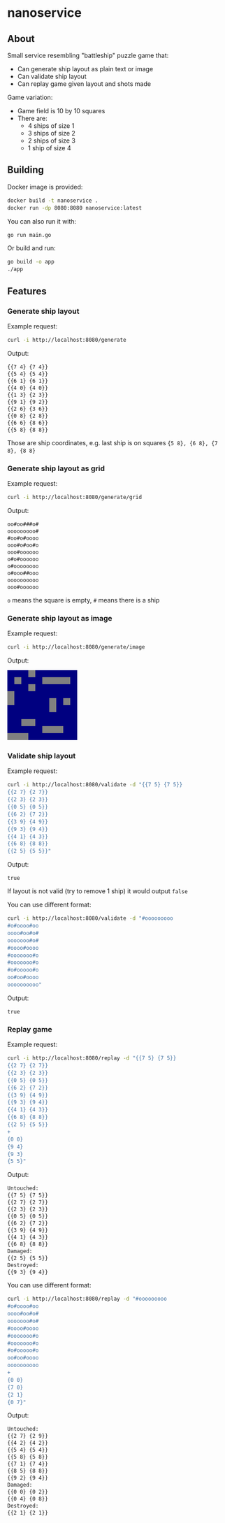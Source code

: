# nanoservice

## About

Small service resembling "battleship" puzzle game that:

* Can generate ship layout as plain text or image
* Can validate ship layout
* Can replay game given layout and shots made

Game variation:

* Game field is 10 by 10 squares
* There are:
  * 4 ships of size 1
  * 3 ships of size 2
  * 2 ships of size 3
  * 1 ship of size 4

## Building

Docker image is provided:

```sh
docker build -t nanoservice .
docker run -dp 8080:8080 nanoservice:latest
```

You can also run it with:

```sh
go run main.go
```

Or build and run:

```sh
go build -o app
./app
```

## Features

### Generate ship layout

Example request:

```sh
curl -i http://localhost:8080/generate
```

Output:

```text
{{7 4} {7 4}}
{{5 4} {5 4}}
{{6 1} {6 1}}
{{4 0} {4 0}}
{{1 3} {2 3}}
{{9 1} {9 2}}
{{2 6} {3 6}}
{{0 8} {2 8}}
{{6 6} {8 6}}
{{5 8} {8 8}}
```

Those are ship coordinates, e.g. last ship is on squares `{5 8}, {6 8}, {7 8}, {8 8}`

### Generate ship layout as grid

Example request:

```sh
curl -i http://localhost:8080/generate/grid
```

Output:

```text
oo#oo###o#
ooooooooo#
#oo#o#oooo
ooo#o#oo#o
ooo#oooooo
o#o#oooooo
o#oooooooo
o#ooo##ooo
oooooooooo
ooo#oooooo
```

`o` means the square is empty, `#` means there is a ship

### Generate ship layout as image

Example request:

```sh
curl -i http://localhost:8080/generate/image
```

Output:

![example](generation-example.png)

### Validate ship layout

Example request:

```sh
curl -i http://localhost:8080/validate -d "{{7 5} {7 5}}
{{2 7} {2 7}}
{{2 3} {2 3}}
{{0 5} {0 5}}
{{6 2} {7 2}}
{{3 9} {4 9}}
{{9 3} {9 4}}
{{4 1} {4 3}}
{{6 8} {8 8}}
{{2 5} {5 5}}"
```

Output:

```text
true
```

If layout is not valid (try to remove 1 ship) it would output `false`

You can use different format:

```sh
curl -i http://localhost:8080/validate -d "#ooooooooo
#o#oooo#oo
oooo#oo#o#
ooooooo#o#
#oooo#oooo
#ooooooo#o
#ooooooo#o
#o#ooooo#o
oo#oo#oooo
oooooooooo"
```

Output:

```text
true
```

### Replay game

Example request:

```sh
curl -i http://localhost:8080/replay -d "{{7 5} {7 5}}
{{2 7} {2 7}}
{{2 3} {2 3}}
{{0 5} {0 5}}
{{6 2} {7 2}}
{{3 9} {4 9}}
{{9 3} {9 4}}
{{4 1} {4 3}}
{{6 8} {8 8}}
{{2 5} {5 5}}
+
{0 0}
{9 4}
{9 3}
{5 5}"
```

Output:

```text
Untouched:
{{7 5} {7 5}}
{{2 7} {2 7}}
{{2 3} {2 3}}
{{0 5} {0 5}}
{{6 2} {7 2}}
{{3 9} {4 9}}
{{4 1} {4 3}}
{{6 8} {8 8}}
Damaged:
{{2 5} {5 5}}
Destroyed:
{{9 3} {9 4}}
```

You can use different format:

```sh
curl -i http://localhost:8080/replay -d "#ooooooooo
#o#oooo#oo
oooo#oo#o#
ooooooo#o#
#oooo#oooo
#ooooooo#o
#ooooooo#o
#o#ooooo#o
oo#oo#oooo
oooooooooo
+
{0 0}
{7 0}
{2 1}
{0 7}"
```

Output:

```text
Untouched:
{{2 7} {2 9}}
{{4 2} {4 2}}
{{5 4} {5 4}}
{{5 8} {5 8}}
{{7 1} {7 4}}
{{8 5} {8 8}}
{{9 2} {9 4}}
Damaged:
{{0 0} {0 2}}
{{0 4} {0 8}}
Destroyed:
{{2 1} {2 1}}
```
